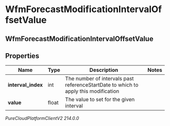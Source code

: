 # WfmForecastModificationIntervalOffsetValue

## WfmForecastModificationIntervalOffsetValue

## Properties

|Name | Type | Description | Notes|
|------------ | ------------- | ------------- | -------------|
| **interval_index** | int | The number of intervals past referenceStartDate to which to apply this modification | |
| **value** | float | The value to set for the given interval | |



_PureCloudPlatformClientV2 214.0.0_
